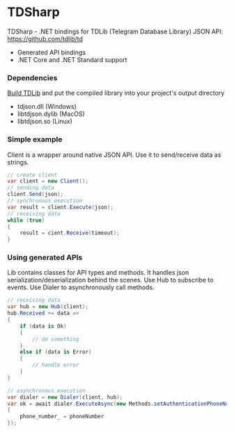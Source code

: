 # TDSharp

TDSharp - .NET bindings for TDLib (Telegram Database Library) JSON API: https://github.com/tdlib/td
* Generated API bindings
* .NET Core and .NET Standard support

### Dependencies

[Build TDLib](https://core.telegram.org/tdlib/docs/index.html#building) and put the compiled library into your project's output directory
* tdjson.dll (Windows)
* libtdjson.dylib (MacOS)
* libtdjson.so (Linux)

### Simple example

Client is a wrapper around native JSON API. Use it to send/receive data as strings.

```csharp
// create client
var client = new Client();
// sending data
client.Send(json);
// synchronous execution
var result = client.Execute(json);
// receiving data
while (true)
{
    result = cient.Receive(timeout);
}
```

### Using generated APIs

Lib contains classes for API types and methods. It handles json serialization/deserialization behind the scenes. Use Hub to subscribe to events. Use Dialer to asynchronously call methods.

```csharp
// receiving data
var hub = new Hub(client);
hub.Received += data =>
{
    if (data is Ok)
    {
        // do something
    }
    else if (data is Error)
    {
        // handle error
    }
}

// asynchronous execution
var dialer = new Dialer(client, hub);
var ok = await dialer.ExecuteAsync(new Methods.setAuthenticationPhoneNumber
{
    phone_number_ = phoneNumber
});
```

